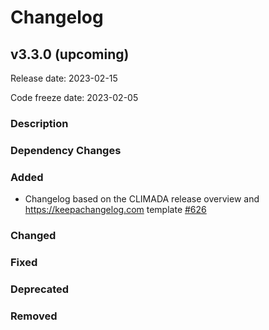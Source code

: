 # Changelog

## v3.3.0 (upcoming)

Release date: 2023-02-15

Code freeze date: 2023-02-05

### Description

### Dependency Changes

### Added

- Changelog based on the CLIMADA release overview and https://keepachangelog.com template [#626](https://github.com/CLIMADA-project/climada_python/pull/626)

### Changed

### Fixed

### Deprecated

### Removed

